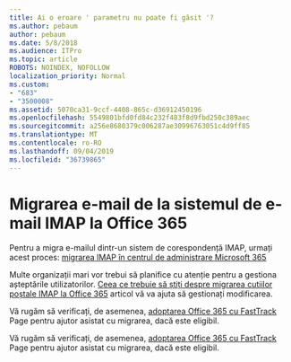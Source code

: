```yaml
---
title: Ai o eroare ' parametru nu poate fi găsit '?
ms.author: pebaum
author: pebaum
ms.date: 5/8/2018
ms.audience: ITPro
ms.topic: article
ROBOTS: NOINDEX, NOFOLLOW
localization_priority: Normal
ms.custom:
- "683"
- "3500008"
ms.assetid: 5070ca31-9ccf-4408-865c-d36912450196
ms.openlocfilehash: 5549801bfd0fd84c232f483f8d9fbd250c389aec
ms.sourcegitcommit: a256e8680379c006287ae30996763051c4d9ff85
ms.translationtype: MT
ms.contentlocale: ro-RO
ms.lasthandoff: 09/04/2019
ms.locfileid: "36739865"
---
```

# <a name="migrating-email-from-imap-email-system-to-office-365"></a>Migrarea e-mail de la sistemul de e-mail IMAP la Office 365

Pentru a migra e-mailul dintr-un sistem de corespondență IMAP, urmați acest proces: [migrarea IMAP în centrul de administrare Microsoft 365](https://docs.microsoft.com/Exchange/mailbox-migration/migrating-imap-mailboxes/imap-migration-in-the-admin-center)
  
Multe organizații mari vor trebui să planifice cu atenție pentru a gestiona așteptările utilizatorilor. [Ceea ce trebuie să știți despre migrarea cutiilor poștale IMAP la Office 365](https://docs.microsoft.com/Exchange/mailbox-migration/migrating-imap-mailboxes/migrating-imap-mailboxes) articol vă va ajuta să gestionați modificarea.

Vă rugăm să verificați, de asemenea, [adoptarea Office 365 cu FastTrack](https://www.microsoft.com/fasttrack/microsoft-365/office-365) Page pentru ajutor asistat cu migrarea, dacă este eligibil.
  

Vă rugăm să verificați, de asemenea, [adoptarea Office 365 cu FastTrack](https://www.microsoft.com/fasttrack/microsoft-365/office-365) Page pentru ajutor asistat cu migrarea, dacă este eligibil.
  